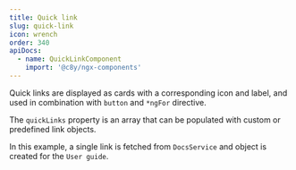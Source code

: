 ```yaml
---
title: Quick link
slug: quick-link
icon: wrench
order: 340
apiDocs:
  - name: QuickLinkComponent
    import: '@c8y/ngx-components'
---
```



Quick links are displayed as cards with a corresponding icon and label, and used in combination with `button` and `*ngFor` directive.

The `quickLinks` property is an array that can be populated with custom or predefined link objects.

In this example, a single link is fetched from `DocsService` and object is created for the `User guide`.

<div>
<codex-tutorial-example module="QuickLinkExampleModule" [sources]="['./packages/tutorial/src/quick-link/quick-link-example.component.ts']"></codex-tutorial-example>
</div>

